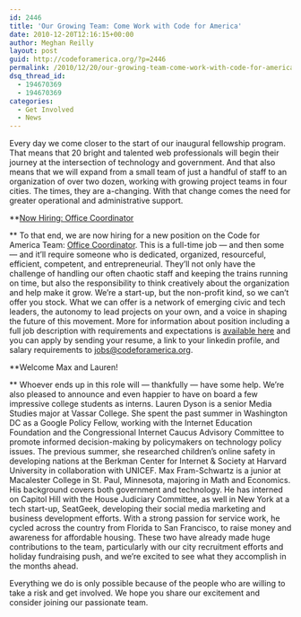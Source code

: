 ```yaml
---
id: 2446
title: 'Our Growing Team: Come Work with Code for America'
date: 2010-12-20T12:16:15+00:00
author: Meghan Reilly
layout: post
guid: http://codeforamerica.org/?p=2446
permalink: /2010/12/20/our-growing-team-come-work-with-code-for-america/
dsq_thread_id:
  - 194670369
  - 194670369
categories:
  - Get Involved
  - News
---
```

Every day we come closer to the start of our inaugural fellowship program. That means that 20 bright and talented web professionals will begin their journey at the intersection of technology and government. And that also means that we will expand from a small team of just a handful of staff to an organization of over two dozen, working with growing project teams in four cities. The times, they are a-changing. With that change comes the need for greater operational and administrative support.

**[Now Hiring: Office Coordinator](http://codeforamerica.org/jobs)
  
** To that end, we are now hiring for a new position on the Code for America Team: [Office Coordinator](http://codeforamerica.org/jobs). This is a full-time job &#8212; and then some &#8212; and it&#8217;ll require someone who is dedicated, organized, resourceful, efficient, competent, and entrepreneurial. They&#8217;ll not only have the challenge of handling our often chaotic staff and keeping the trains running on time, but also the responsibility to think creatively about the organization and help make it grow. We&#8217;re a start-up, but the non-profit kind, so we can&#8217;t offer you stock. What we can offer is a network of emerging civic and tech leaders, the autonomy to lead projects on your own, and a voice in shaping the future of this movement. More for information about position including a full job description with requirements and expectations is [available here](http://codeforamerica.org/jobs) and you can apply by sending your resume, a link to your linkedin profile, and salary requirements to [jobs@codeforamerica.org](http://codeforamerica.org/jobs).

**Welcome Max and Lauren!
  
** Whoever ends up in this role will &#8212; thankfully &#8212; have some help. We&#8217;re also pleased to announce and even happier to have on board a few impressive college students as interns. Lauren Dyson is a senior Media Studies major at Vassar College. She spent the past summer in Washington DC as a Google Policy Fellow, working with the Internet Education Foundation and the Congressional Internet Caucus Advisory Committee to promote informed decision-making by policymakers on technology policy issues. The previous summer, she researched children&#8217;s online safety in developing nations at the Berkman Center for Internet & Society at Harvard University in collaboration with UNICEF. Max Fram-Schwartz is a junior at Macalester College in St. Paul, Minnesota, majoring in Math and Economics. His background covers both government and technology. He has interned on Capitol Hill with the House Judiciary Committee, as well in New York at a tech start-up, SeatGeek, developing their social media marketing and business development efforts. With a strong passion for service work, he cycled across the country from Florida to San Francisco, to raise money and awareness for affordable housing. These two have already made huge contributions to the team, particularly with our city recruitment efforts and holiday fundraising push, and we&#8217;re excited to see what they accomplish in the months ahead.

Everything we do is only possible because of the people who are willing to take a risk and get involved. We hope you share our excitement and consider joining our passionate team.